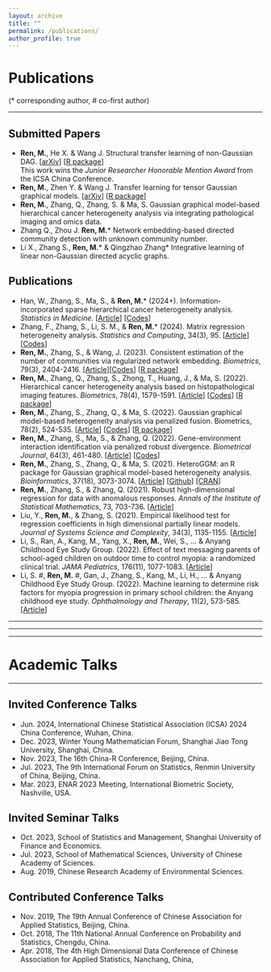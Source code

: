 ```yaml
---
layout: archive
title: ""
permalink: /publications/
author_profile: true
---
```



# Publications
(* corresponding author, \# co-first author)
- - -
## Submitted Papers 
- **Ren, M.**, He X. & Wang J. Structural transfer learning of non-Gaussian DAG. [[arXiv](https://arxiv.org/abs/2310.10239)] [[R package](https://CRAN.R-project.org/package=TransGraph)]        
This work wins the *Junior Researcher Honorable Mention Award* from the ICSA China Conference.
- **Ren, M.**, Zhen Y. & Wang J. Transfer learning for tensor Gaussian graphical models. [[arXiv](https://arxiv.org/abs/2211.09391)] [[R package](https://CRAN.R-project.org/package=TransGraph)]     
- **Ren, M.**, Zhang, Q., Zhang, S. & Ma, S. Gaussian graphical model-based hierarchical cancer heterogeneity analysis via integrating pathological imaging and omics data.   
- Zhang Q., Zhou J. **Ren, M.*** Network embedding-based directed community detection with unknown community number.
- Li X., Zhang S., **Ren, M.***  & Qingzhao Zhang* Integrative learning of linear non-Gaussian directed acyclic graphs.

## Publications  
- Han, W., Zhang, S., Ma, S., & **Ren, M.*** (2024+). Information‐incorporated sparse hierarchical cancer heterogeneity analysis. *Statistics in Medicine*. [[Article](https://doi.org/10.1002/sim.10071)] [[Codes](https://github.com/HHanWei/ISHH)]
- Zhang, F., Zhang, S., Li, S. M., & **Ren, M.*** (2024). Matrix regression heterogeneity analysis. *Statistics and Computing*, 34(3), 95. [[Article](https://doi.org/10.1007/s11222-024-10401-z)][[Codes](https://github.com/Zhang-Fengchuan/Matrix-heterogeneity-linear-regression)]
- **Ren, M.**, Zhang, S., & Wang, J. (2023). Consistent estimation of the number of communities via regularized network embedding. *Biometrics*, 79(3), 2404-2416. [[Article](https://doi.org/10.1111/biom.13815)][[Codes](https://github.com/Ren-Mingyang/net-community-number-est)] [[R package](https://CRAN.R-project.org/package=cencrne)]
- **Ren, M.**, Zhang, Q., Zhang, S., Zhong, T., Huang, J., & Ma, S. (2022). Hierarchical cancer heterogeneity analysis based on histopathological imaging features. *Biometrics*, 78(4), 1579-1591. [[Article](https://doi.org/10.1111/biom.13544)] [[Codes](https://github.com/Ren-Mingyang/HhP)] [[R package](https://cran.r-project.org/web/packages/HhP/)]
- **Ren, M.**, Zhang, S., Zhang, Q., & Ma, S. (2022). Gaussian graphical model-based heterogeneity analysis via penalized fusion. Biometrics, 78(2), 524-535. [[Article](https://doi.org/10.1111/biom.13426)] [[Codes](https://github.com/Ren-Mingyang/GGM-PF)] [[R package](https://CRAN.R-project.org/package=HeteroGGM)]
- **Ren, M.**, Zhang, S., Ma, S., & Zhang, Q. (2022). Gene-environment interaction identification via penalized robust divergence. *Biometrical Journal*, 64(3), 461-480. [[Article](https://doi.org/10.1002/bimj.202000157)] [[Codes](https://github.com/Ren-Mingyang/GE-PRD)]
- **Ren, M.**, Zhang, S., Zhang, Q., & Ma, S. (2021). HeteroGGM: an R package for Gaussian graphical model-based heterogeneity analysis. *Bioinformatics*, 37(18), 3073-3074. [[Article](https://doi.org/10.1093/bioinformatics/btab134)] [[Github](https://github.com/Ren-Mingyang/HeteroGGM)] [[CRAN](https://CRAN.R-project.org/package=HeteroGGM)]
- **Ren, M.**, Zhang, S., & Zhang, Q. (2021). Robust high-dimensional regression for data with anomalous responses. *Annals of the Institute of Statistical Mathematics*, 73, 703-736. [[Article](https://doi.org/10.1007/s10463-020-00764-1)]  
- Liu, Y., **Ren, M.**, & Zhang, S. (2021). Empirical likelihood test for regression coefficients in high dimensional partially linear models. *Journal of Systems Science and Complexity*, 34(3), 1135-1155. [[Article](https://doi.org/10.1007/s11424-020-9260-3)]    
- Li, S., Ran, A., Kang, M., Yang, X., **Ren, M.**, Wei, S., ... & Anyang Childhood Eye Study Group. (2022). Effect of text messaging parents of school-aged children on outdoor time to control myopia: a randomized clinical trial. *JAMA Pediatrics*, 176(11), 1077-1083. [[Article](http://dx.doi.org/10.1001/jamapediatrics.2022.3542)]
- Li, S. #, **Ren, M.** #, Gan, J., Zhang, S., Kang, M., Li, H., ... & Anyang Childhood Eye Study Group. (2022). Machine learning to determine risk factors for myopia progression in primary school children: the Anyang childhood eye study. *Ophthalmology and Therapy*, 11(2), 573-585. [[Article](https://doi.org/10.1007/s40123-021-00450-2)]



- - -    
- - -
- - -

# Academic Talks
- - -
## Invited Conference Talks 
- Jun. 2024, International Chinese Statistical Association (ICSA) 2024 China Conference, Wuhan, China.
- Dec. 2023, Winter Young Mathematician Forum, Shanghai Jiao Tong University, Shanghai, China.
- Nov. 2023, The 16th China-R Conference, Beijing, China.
- Jul. 2023, The 9th International Forum on Statistics, Renmin University of China, Beijing, China.
- Mar. 2023, ENAR 2023 Meeting, International Biometric Society, Nashville, USA.

## Invited Seminar Talks
- Oct. 2023, School of Statistics and Management, Shanghai University of Finance and Economics.
- Jul. 2023, School of Mathematical Sciences, University of Chinese Academy of Sciences.
- Aug. 2019, Chinese Research Academy of Environmental Sciences.

## Contributed Conference Talks 
- Nov. 2019, The 19th Annual Conference of Chinese Association for Applied Statistics, Beijing, China.
- Oct. 2018, The 11th National Annual Conference on Probability and Statistics, Chengdu, China.
- Apr. 2018, The 4th High Dimensional Data Conference of Chinese Association for Applied Statistics, Nanchang, China, 

